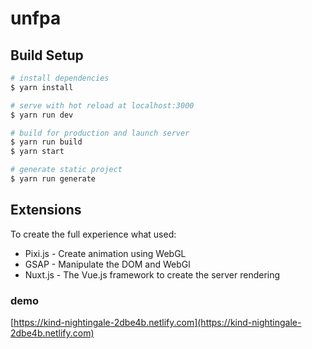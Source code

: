 # unfpa
  

## Build Setup

``` bash
# install dependencies
$ yarn install

# serve with hot reload at localhost:3000
$ yarn run dev

# build for production and launch server
$ yarn run build
$ yarn start

# generate static project
$ yarn run generate
```

## Extensions
To create the full experience what used:
- Pixi.js - Create animation using WebGL
- GSAP - Manipulate the DOM and WebGl
- Nuxt.js - The Vue.js framework to create the server rendering

### demo
[https://kind-nightingale-2dbe4b.netlify.com](https://kind-nightingale-2dbe4b.netlify.com)
